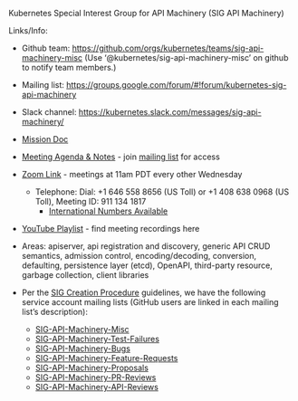 Kubernetes Special Interest Group for API Machinery (SIG API Machinery)

Links/Info:
* Github team: https://github.com/orgs/kubernetes/teams/sig-api-machinery-misc (Use ‘@kubernetes/sig-api-machinery-misc’ on github to notify team members.)
* Mailing list: https://groups.google.com/forum/#!forum/kubernetes-sig-api-machinery
* Slack channel: https://kubernetes.slack.com/messages/sig-api-machinery/
* [Mission Doc](https://goo.gl/x5nWrF)
* [Meeting Agenda & Notes](https://goo.gl/0lbiM9) - join [mailing list](https://goo.gl/q0UT3A) for access
* [Zoom Link](https://zoom.us/my/apimachinery) - meetings at 11am PDT every other Wednesday
  * Telephone: Dial: +1 646 558 8656 (US Toll) or +1 408 638 0968 (US Toll), Meeting ID: 911 134 1817
    * [International Numbers Available](https://zoom.us/zoomconference?m=WjeVtfBRSWyv2-lLfrVQ-ZAMisJqkK93)
* [YouTube Playlist](https://www.youtube.com/playlist?list=PL69nYSiGNLP21oW3hbLyjjj4XhrwKxH2R) - find meeting recordings here
* Areas: apiserver, api registration and discovery, generic API CRUD semantics, admission control, encoding/decoding, conversion, defaulting, persistence layer (etcd), OpenAPI, third-party resource, garbage collection, client libraries
* Per the [SIG Creation Procedure](https://github.com/kubernetes/community/blob/master/sig-creation-procedure.md) guidelines, we have the following service account mailing lists (GitHub users are linked in each mailing list’s description):

  * [SIG-API-Machinery-Misc](https://groups.google.com/forum/#!forum/kubernetes-sig-api-machinery-misc)
  * [SIG-API-Machinery-Test-Failures](https://groups.google.com/forum/#!forum/kubernetes-sig-api-machinery-test-failures)
  * [SIG-API-Machinery-Bugs](https://groups.google.com/forum/#!forum/kubernetes-sig-api-machinery-bugs)
  * [SIG-API-Machinery-Feature-Requests](https://groups.google.com/forum/#!forum/kubernetes-sig-api-machinery-feature-requests)
  * [SIG-API-Machinery-Proposals](https://groups.google.com/forum/#!forum/kubernetes-sig-api-machinery-proposals)
  * [SIG-API-Machinery-PR-Reviews](https://groups.google.com/forum/#!forum/kubernetes-sig-api-machinery-pr-reviews)
  * [SIG-API-Machinery-API-Reviews](https://groups.google.com/forum/#!forum/kubernetes-sig-api-machinery-api-reviews)
